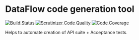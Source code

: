 # DataFlow code generation tool
[![Build Status](https://travis-ci.org/SlayerBirden/df-code-generator.svg?branch=master)](https://travis-ci.org/SlayerBirden/df-code-generator)
[![Scrutinizer Code Quality](https://scrutinizer-ci.com/g/SlayerBirden/df-code-generator/badges/quality-score.png?b=master)](https://scrutinizer-ci.com/g/SlayerBirden/df-code-generator/?branch=master)
[![Code Coverage](https://scrutinizer-ci.com/g/SlayerBirden/df-code-generator/badges/coverage.png?b=master)](https://scrutinizer-ci.com/g/SlayerBirden/df-code-generator/?branch=master)

Helps to automate creation of API suite + Acceptance tests.
